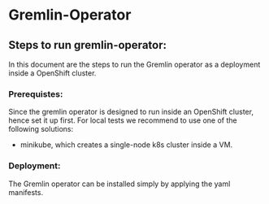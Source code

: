 # Gremlin-Operator

## Steps to run gremlin-operator:

In this document are the steps to run the Gremlin operator as a deployment inside a OpenShift cluster.

### Prerequistes:

Since the gremlin operator is designed to run inside an OpenShift cluster, hence set it up first. For local tests we recommend to use one of the following solutions:
* minikube, which creates a single-node k8s cluster inside a VM.

### Deployment:

The Gremlin operator can be installed simply by applying the yaml manifests.
